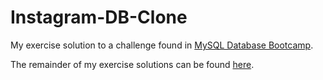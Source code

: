 # Instagram-DB-Clone
My exercise solution to a challenge found in [MySQL Database Bootcamp](https://www.udemy.com/course/the-ultimate-mysql-bootcamp-go-from-sql-beginner-to-expert/).

The remainder of my exercise solutions can be found [here](https://github.com/sheezaaziz/SQL-Practice).
